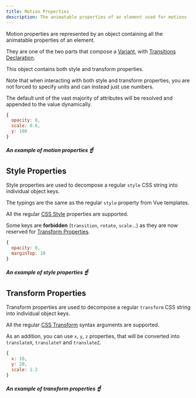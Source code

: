 ```yaml
---
title: Motion Properties
description: The animatable properties of an element used for motions
---
```


Motion properties are represented by an object containing all the animatable properties of an element.

They are one of the two parts that compose a [Variant](/features/variants), with [Transitions Declaration](/features/transition-properties).

This object contains both style and transform properties.

Note that when interacting with both style and transform properties, you are not forced to specify units and can instead just use numbers.

The default unit of the vast majority of attributes will be resolved and appended to the value dynamically.

```javascript
{
  opacity: 0,
  scale: 0.6,
  y: 100
}
```

##### _An example of motion properties_ ☝️

## Style Properties

Style properties are used to decompose a regular `style` CSS string into individual object keys.

The typings are the same as the regular `style` property from Vue templates.

All the regular [CSS Style](https://developer.mozilla.org/en-US/Web/CSS/Reference) properties are supported.

Some keys are **forbidden** (`transition`, `rotate`, `scale`...) as they are now reserved for [Transform Properties](#transform-properties).

```javascript
{
  opacity: 0,
  marginTop: 10
}
```

##### _An example of style properties_ ☝️

## Transform Properties

Transform properties are used to decompose a regular `transform` CSS string into individual object keys.

All the regular [CSS Transform](https://developer.mozilla.org/en-US/Web/CSS/transform#syntax) syntax arguments are supported.

As an addition, you can use `x`, `y`, `z` properties, that will be converted into `translateX`, `translateY` and `translateZ`.

```javascript
{
  x: 10,
  y: 20,
  scale: 1.2
}
```

##### _An example of transform properties_ ☝️
